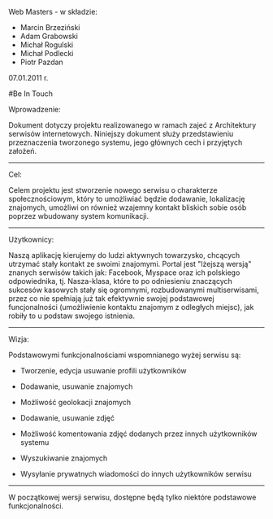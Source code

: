 ﻿Web Masters - w składzie:

* Marcin Brzeziński
* Adam Grabowski
* Michał Rogulski
* Michał Podlecki
* Piotr Pazdan

07.01.2011 r.

#Be In Touch

Wprowadzenie:

Dokument dotyczy projektu realizowanego w ramach zajeć z Architektury serwisów internetowych. 
Niniejszy dokument służy przedstawieniu przeznaczenia tworzonego systemu, jego głównych cech i przyjętych założeń.
__________________________________________________________________________________________________________________

Cel:

Celem projektu jest stworzenie nowego serwisu o charakterze społecznościowym, który to umożliwiać będzie dodawanie, lokalizację znajomych,
umożliwi on również wzajemny kontakt bliskich sobie osób poprzez wbudowany system komunikacji. 
__________________________________________________________________________________________________________________

Użytkownicy:

Naszą aplikację kierujemy do ludzi aktywnych towarzysko, chcących utrzymać stały kontakt ze swoimi znajomymi. Portal jest "lżejszą wersją"
znanych serwisów takich jak: Facebook, Myspace oraz ich polskiego odpowiednika, tj. Nasza-klasa, które to po odniesieniu znaczących 
sukcesów kasowych stały się ogromnymi, rozbudowanymi multiserwisami, przez co nie spełniają już tak efektywnie 
swojej podstawowej funcjonalności (umożliwienie kontaktu znajomym z odległych miejsc), jak robiły to u podstaw swojego istnienia.

__________________________________________________________________________________________________________________

Wizja:

Podstawowymi funkcjonalnościami wspomnianego wyżej serwisu są:

- Tworzenie, edycja usuwanie profili użytkowników

- Dodawanie, usuwanie znajomych 

- Możliwość geolokacji znajomych

- Dodawanie, usuwanie zdjęć

- Możliwość komentowania zdjęć dodanych przez innych użytkowników systemu

- Wyszukiwanie znajomych

- Wysyłanie prywatnych wiadomości do innych użytkowników serwisu

_________________________________________________________________________________________________________________

W początkowej wersji serwisu, dostępne będą tylko niektóre podstawowe funkcjonalności.